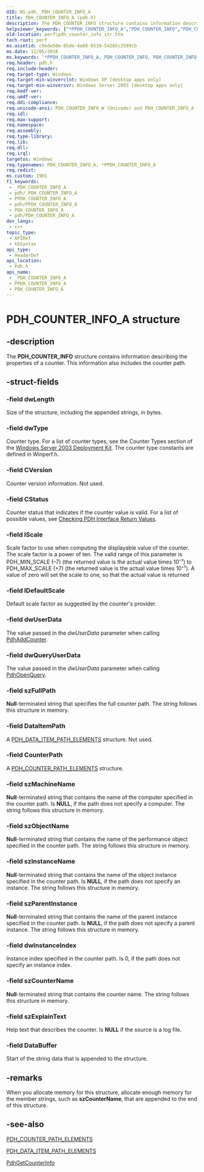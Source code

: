 ```yaml
---
UID: NS:pdh._PDH_COUNTER_INFO_A
title: PDH_COUNTER_INFO_A (pdh.h)
description: The PDH_COUNTER_INFO structure contains information describing the properties of a counter. This information also includes the counter path.
helpviewer_keywords: ["*PPDH_COUNTER_INFO_A","PDH_COUNTER_INFO","PDH_COUNTER_INFO structure [Perf]","PDH_COUNTER_INFO_A","PDH_COUNTER_INFO_W","PPDH_COUNTER_INFO","PPDH_COUNTER_INFO structure pointer [Perf]","_win32_pdh_counter_info_str","base.pdh_counter_info_str","pdh/PDH_COUNTER_INFO","pdh/PDH_COUNTER_INFO_A","pdh/PDH_COUNTER_INFO_W","pdh/PPDH_COUNTER_INFO","perf.pdh_counter_info_str"]
old-location: perf\pdh_counter_info_str.htm
tech.root: perf
ms.assetid: c9ede50e-85de-4a68-b539-54285c2599cb
ms.date: 12/05/2018
ms.keywords: '*PPDH_COUNTER_INFO_A, PDH_COUNTER_INFO, PDH_COUNTER_INFO structure [Perf], PDH_COUNTER_INFO_A, PDH_COUNTER_INFO_W, PPDH_COUNTER_INFO, PPDH_COUNTER_INFO structure pointer [Perf], _win32_pdh_counter_info_str, base.pdh_counter_info_str, pdh/PDH_COUNTER_INFO, pdh/PDH_COUNTER_INFO_A, pdh/PDH_COUNTER_INFO_W, pdh/PPDH_COUNTER_INFO, perf.pdh_counter_info_str'
req.header: pdh.h
req.include-header: 
req.target-type: Windows
req.target-min-winverclnt: Windows XP [desktop apps only]
req.target-min-winversvr: Windows Server 2003 [desktop apps only]
req.kmdf-ver: 
req.umdf-ver: 
req.ddi-compliance: 
req.unicode-ansi: PDH_COUNTER_INFO_W (Unicode) and PDH_COUNTER_INFO_A (ANSI)
req.idl: 
req.max-support: 
req.namespace: 
req.assembly: 
req.type-library: 
req.lib: 
req.dll: 
req.irql: 
targetos: Windows
req.typenames: PDH_COUNTER_INFO_A, *PPDH_COUNTER_INFO_A
req.redist: 
ms.custom: 19H1
f1_keywords:
 - _PDH_COUNTER_INFO_A
 - pdh/_PDH_COUNTER_INFO_A
 - PPDH_COUNTER_INFO_A
 - pdh/PPDH_COUNTER_INFO_A
 - PDH_COUNTER_INFO_A
 - pdh/PDH_COUNTER_INFO_A
dev_langs:
 - c++
topic_type:
 - APIRef
 - kbSyntax
api_type:
 - HeaderDef
api_location:
 - Pdh.h
api_name:
 - _PDH_COUNTER_INFO_A
 - PPDH_COUNTER_INFO_A
 - PDH_COUNTER_INFO_A
---
```


# PDH_COUNTER_INFO_A structure


## -description

The 
<b>PDH_COUNTER_INFO</b> structure contains information describing the properties of a counter. This information also includes the counter path.

## -struct-fields

### -field dwLength

Size of the structure, including the appended strings, in bytes.

### -field dwType

Counter type. For a list of counter types, see the Counter Types section of the <a href="/previous-versions/windows/it-pro/windows-server-2003/cc776490(v=ws.10)">Windows Server 2003 Deployment Kit</a>. The counter type constants are defined in Winperf.h.

### -field CVersion

Counter version information.
					Not used.

### -field CStatus

Counter status that indicates if the counter value is valid. For a list of possible values, see 
<a href="/windows/desktop/PerfCtrs/checking-pdh-interface-return-values">Checking PDH Interface Return Values</a>.

### -field lScale

Scale factor to use when computing the displayable value of the counter.
					The scale factor is a power of ten. The valid range of this parameter is PDH_MIN_SCALE (–7) (the returned value is the actual value times 10<sup>–</sup>⁷) to PDH_MAX_SCALE (+7) (the returned value is the actual value times 10⁺⁷). A value of zero will set the scale to one, so that the actual value is returned

### -field lDefaultScale

Default scale factor as suggested by the counter's provider.

### -field dwUserData

The value passed in the <i>dwUserData</i> parameter when calling <a href="/windows/desktop/api/pdh/nf-pdh-pdhaddcountera">PdhAddCounter</a>.

### -field dwQueryUserData

The value passed in the <i>dwUserData</i> parameter when calling <a href="/windows/desktop/api/pdh/nf-pdh-pdhopenquerya">PdhOpenQuery</a>.

### -field szFullPath

<b>Null</b>-terminated string that specifies the full counter path. The string follows this structure in memory.

### -field DataItemPath

A 
<a href="/windows/desktop/api/pdh/ns-pdh-pdh_data_item_path_elements_a">PDH_DATA_ITEM_PATH_ELEMENTS</a> structure. Not used.

### -field CounterPath

A 
<a href="/windows/desktop/api/pdh/ns-pdh-pdh_counter_path_elements_a">PDH_COUNTER_PATH_ELEMENTS</a> structure.

### -field szMachineName

<b>Null</b>-terminated string that contains the name of the computer specified in the counter path. Is <b>NULL</b>, if the path does not specify a computer. The string follows this structure in memory.

### -field szObjectName

<b>Null</b>-terminated string that contains the name of the performance object specified in the counter path. The string follows this structure in memory.

### -field szInstanceName

<b>Null</b>-terminated string that contains the name of the object instance specified in the counter path. Is <b>NULL</b>, if the path does not specify an instance. The string follows this structure in memory.

### -field szParentInstance

<b>Null</b>-terminated string that contains the name of the parent instance specified in the counter path. Is <b>NULL</b>, if the path does not specify a parent instance. The string follows this structure in memory.

### -field dwInstanceIndex

Instance index specified in the counter path. Is 0, if the path does not specify an instance index.

### -field szCounterName

<b>Null</b>-terminated string that contains the counter name. The string follows this structure in memory.

### -field szExplainText

Help text that describes the counter. Is <b>NULL</b> if the source is a log file.

### -field DataBuffer

Start of the string data that is appended to the structure.

## -remarks

When you allocate memory for this structure, allocate enough memory for the member strings, such as <b>szCounterName</b>, that are appended to the end of this structure.

## -see-also

<a href="/windows/desktop/api/pdh/ns-pdh-pdh_counter_path_elements_a">PDH_COUNTER_PATH_ELEMENTS</a>



<a href="/windows/desktop/api/pdh/ns-pdh-pdh_data_item_path_elements_a">PDH_DATA_ITEM_PATH_ELEMENTS</a>



<a href="/windows/desktop/api/pdh/nf-pdh-pdhgetcounterinfoa">PdhGetCounterInfo</a>

